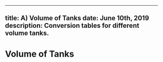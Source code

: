 -----
title: A) Volume of Tanks
date:  June 10th, 2019
description: Conversion tables for different volume tanks.
-----

# Volume of Tanks